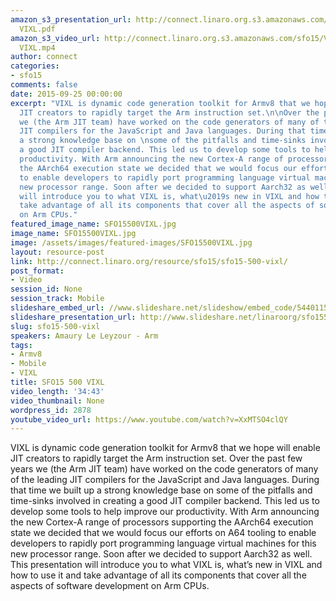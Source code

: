 ```yaml
---
amazon_s3_presentation_url: http://connect.linaro.org.s3.amazonaws.com/sfo15/Presentations/09-25-Friday/SFO15-500
  VIXL.pdf
amazon_s3_video_url: http://connect.linaro.org.s3.amazonaws.com/sfo15/Videos/09-25-Friday/SFO15-500
  VIXL.mp4
author: connect
categories:
- sfo15
comments: false
date: 2015-09-25 00:00:00
excerpt: "VIXL is dynamic code generation toolkit for Armv8 that we hope will enable
  JIT creators to rapidly target the Arm instruction set.\n\nOver the past few years
  we (the Arm JIT team) have worked on the code generators of many of the leading
  JIT compilers for the JavaScript and Java languages. During that time we built up
  a strong knowledge base on \nsome of the pitfalls and time-sinks involved in creating
  a good JIT compiler backend. This led us to develop some tools to help improve our
  productivity. With Arm announcing the new Cortex-A range of processors supporting
  the AArch64 execution state we decided that we would focus our efforts on A64 tooling
  to enable developers to rapidly port programming language virtual machines for this
  new processor range. Soon after we decided to support Aarch32 as well.\n\nThis presentation
  will introduce you to what VIXL is, what\u2019s new in VIXL and how to use it and
  take advantage of all its components that cover all the aspects of software development
  on Arm CPUs."
featured_image_name: SFO15500VIXL.jpg
image_name: SFO15500VIXL.jpg
image: /assets/images/featured-images/SFO15500VIXL.jpg
layout: resource-post
link: http://connect.linaro.org/resource/sfo15/sfo15-500-vixl/
post_format:
- Video
session_id: None
session_track: Mobile
slideshare_embed_url: //www.slideshare.net/slideshow/embed_code/54401150
slideshare_presentation_url: http://www.slideshare.net/linaroorg/sfo15500-vixl
slug: sfo15-500-vixl
speakers: Amaury Le Leyzour - Arm
tags:
- Armv8
- Mobile
- VIXL
title: SFO15 500 VIXL
video_length: '34:43'
video_thumbnail: None
wordpress_id: 2878
youtube_video_url: https://www.youtube.com/watch?v=XxMTSO4clQY
---
```


VIXL is dynamic code generation toolkit for Armv8 that we hope will enable JIT creators to rapidly target the Arm instruction set.
Over the past few years we (the Arm JIT team) have worked on the code generators of many of the leading JIT compilers for the JavaScript and Java languages. During that time we built up a strong knowledge base on some of the pitfalls and time-sinks involved in creating a good JIT compiler backend. This led us to develop some tools to help improve our productivity. With Arm announcing the new Cortex-A range of processors supporting the AArch64 execution state we decided that we would focus our efforts on A64 tooling to enable developers to rapidly port programming language virtual machines for this new processor range. Soon after we decided to support Aarch32 as well.
This presentation will introduce you to what VIXL is, what’s new in VIXL and how to use it and take advantage of all its components that cover all the aspects of software development on Arm CPUs.
